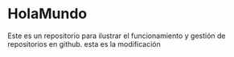 # HolaMundo
Este es un repositorio para ilustrar el funcionamiento y gestión de repositorios en github.
esta es la modificación
